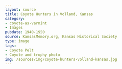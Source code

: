 ```yaml
---
layout: source
title: Coyote Hunters in Volland, Kansas
category: 
- coyote-as-varmint
- Images
pubdate: 1940-1950
source: KansasMemory.org, Kansas Historical Society 
type: image
tags: 
- Coyote Pelt
- Coyote and trophy photo
img: /sources/img/coyote-hunters-volland-kansas.jpg
---
```

